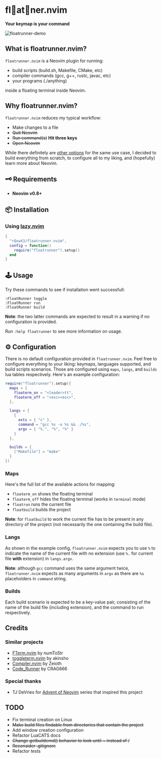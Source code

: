 # fl🎈at👟ner.nvim
**Your keymap is your command**


![floatrunner-demo](https://github.com/user-attachments/assets/72a0aabd-5a55-48d5-89ee-7f0d3bd04c78)


## What is floatrunner.nvim?
```floatrunner.nvim``` is a Neovim plugin for running:
- build scripts (build.sh, Makefile, CMake, etc)
- compiler commands (gcc, g++, rustc, javac, etc)
- your programs (./anything)

inside a floating terminal inside Neovim.

## Why floatrunner.nvim?
```floatrunner.nvim``` reduces my typical workflow:
- Make changes to a file
- ~~Quit Neovim~~
- ~~Run command(s)~~ **Hit three keys**
- ~~Open Neovim~~

While there definitely are [other options](#similar-projects) for the same use case, I decided to build everything from scratch, to configure all to my liking, and (hopefully) learn more about Neovim.

## 🗝 Requirements

- **Neovim v0.8+**

## 📦 Installation

### Using [lazy.nvim](https://github.com/folke/lazy.nvim)

```lua
{
  "rQxwX3/floatrunner.nvim",
  config = function()
    require("floatrunner").setup()
  end
}
```

## 🕹️ Usage
Try these commands to see if installation went successfull:
```
:FloatRunner toggle
:FloatRunner run
:FloatRunner build
```
**Note**: the two latter commands are expected to result in a warning if no configuration is provided.

Run ```:help floatrunner``` to see more information on usage.

## ⚙️ Configuration

There is no default configuration provided in ```floatrunner.nvim```. Feel free to configure everything to your liking: keymaps, languages supported, and build scripts scenarios. Those are configured using ```maps```, ```langs```, and ```builds``` lua tables respectively. Here's an example configuration:

```lua
require("floatrunner").setup({
  maps = {
    floaterm_on = "<leader>tt",
    floaterm_off = "<esc><esc>",
  },

  langs = {
    {
      exts = { "c" },
      command = "gcc %s -o %s && ./%s",
      argv = { "%.", "%", "%" }
    }
  },

  builds = {
    ["Makefile"] = "make"
  }
})
```
### Maps
Here's the full list of the available actions for mapping:
- ```floaterm_on``` shows the floating terminal
- ```floaterm_off``` hides the floating terminal (works in ```terminal``` mode)
- ```floatrun``` runs the current file
- ```floatbuild``` builds the project

**Note**: for ```floatbuild``` to work the current file has to be present in any directory of the project (not necessarily the one containing the build file).

### Langs
As shown in the example config, ```floatrunner.nvim``` expects you to use ```%``` to indicate the name of the current file with no extension (use ```%.``` for current file **with** extension) in ```langs.argv```.

**Note**: although ```gcc``` command uses the same argument twice, ```floatrunner.nvim``` expects as many arguments in ```argv``` as there are ```%s``` placeholders in ```command``` string.

### Builds
Each build scenario is expected to be a key-value pair, consisting of the name of the build file (including extension), and the command to run respectively.

## Credits
### Similar projects
- [FTerm.nvim](https://github.com/numToStr/FTerm.nvim) by numToStr
- [toggleterm.nvim](https://github.com/akinsho/toggleterm.nvim) by akinsho
- [Compiler.nvim](https://github.com/Zeioth/compiler.nvim) by Zeioth
- [Code_Runner](https://github.com/CRAG666/code_runner.nvim) by CRAG666

### Special thanks
- TJ DeVries for [Advent of Neovim](https://youtube.com/playlist?list=PLep05UYkc6wTyBe7kPjQFWVXTlhKeQejM&feature=shared) series that inspired this project

## TODO
- Fix terminal creation on Linux
- ~~Make build files findable from directories that contain the project~~
- Add window creation configuration
- Refactor LuaCATS docs
- ~~Change getbuildcmd() behavior to look until ~ instead of /~~
- ~~Reconsider .gitignore~~
- Refactor tests
